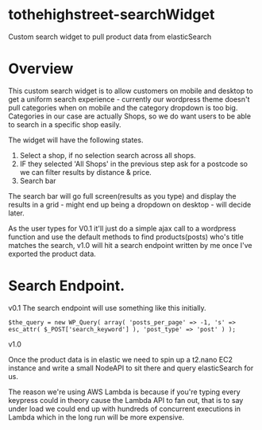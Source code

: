 # tothehighstreet-searchWidget
Custom search widget to pull product data from elasticSearch

# Overview

This custom search widget is to allow customers on mobile and desktop to get a uniform search experience - currently our wordpress theme doesn't pull categories when on mobile and the category dropdown is too big. Categories in our case are actually Shops, so we do want users to be able to search in a specific shop easily.

The widget will have the following states.

1) Select a shop, if no selection search across all shops.
2) IF they selected 'All Shops' in the previous step ask for a postcode so we can filter results by distance & price.
4) Search bar 

The search bar will go full screen(results as you type) and display the results in a grid - might end up being a dropdown on desktop - will decide later.

As the user types for V0.1 it'll just do a simple ajax call to a wordpress function and use the default methods to find products(posts) who's title matches the search, v1.0 will hit a search endpoint written by me once I've exported the product data.

# Search Endpoint.

v0.1 The search endpoint will use something like this initially.

```
$the_query = new WP_Query( array( 'posts_per_page' => -1, 's' => esc_attr( $_POST['search_keyword'] ), 'post_type' => 'post' ) );
```

v1.0

Once the product data is in elastic we need to spin up a t2.nano EC2 instance and write a small NodeAPI to sit there and query elasticSearch for us.

The reason we're using AWS Lambda is because if you're typing every keypress could in theory cause the Lambda API to fan out, that is to say under load we could end up with hundreds of concurrent executions in Lambda which in the long run will be more expensive.

